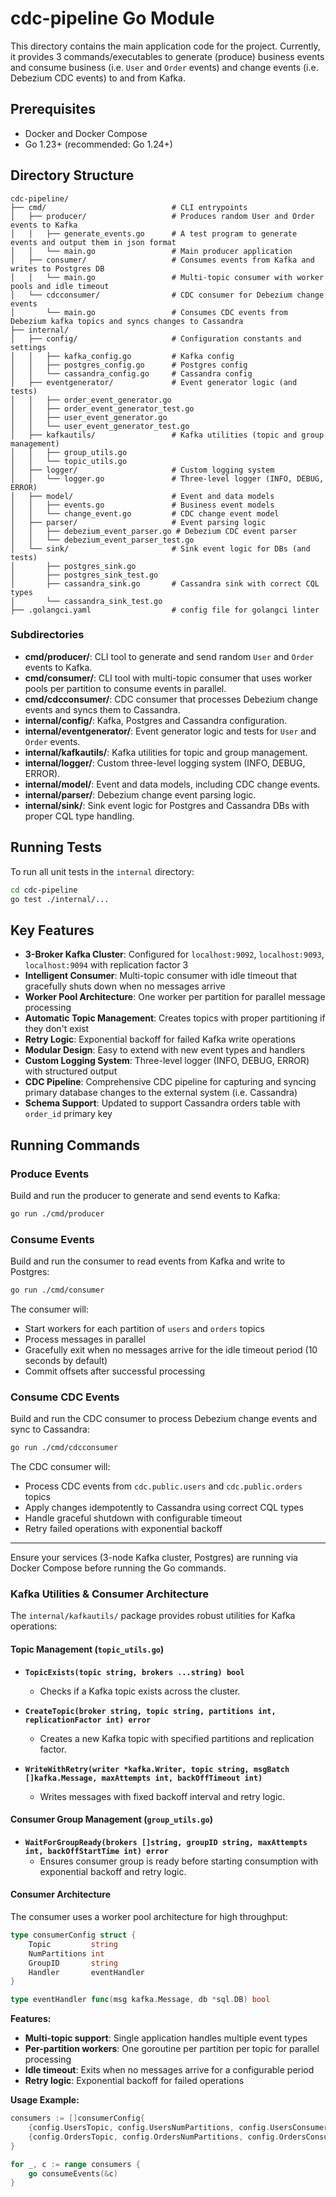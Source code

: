 # cdc-pipeline Go Module


This directory contains the main application code for the project.
Currently, it provides 3 commands/executables to generate (produce) business events and consume business (i.e. `User` and `Order` events) and change events (i.e. Debezium CDC events) to and from Kafka.

## Prerequisites
- Docker and Docker Compose
- Go 1.23+ (recommended: Go 1.24+)

## Directory Structure

```
cdc-pipeline/
├── cmd/                            # CLI entrypoints
│   ├── producer/                   # Produces random User and Order events to Kafka
│   │   ├── generate_events.go      # A test program to generate events and output them in json format
│   │   └── main.go                 # Main producer application
│   ├── consumer/                   # Consumes events from Kafka and writes to Postgres DB
│   │   └── main.go                 # Multi-topic consumer with worker pools and idle timeout
│   └── cdcconsumer/                # CDC consumer for Debezium change events
│       └── main.go                 # Consumes CDC events from Debezium kafka topics and syncs changes to Cassandra
├── internal/
│   ├── config/                     # Configuration constants and settings
│   │   ├── kafka_config.go         # Kafka config
│   │   ├── postgres_config.go      # Postgres config
│   │   └── cassandra_config.go     # Cassandra config
│   ├── eventgenerator/             # Event generator logic (and tests)
│   │   ├── order_event_generator.go
│   │   ├── order_event_generator_test.go
│   │   ├── user_event_generator.go
│   │   └── user_event_generator_test.go
│   ├── kafkautils/                 # Kafka utilities (topic and group management)
│   │   ├── group_utils.go
│   │   └── topic_utils.go
│   ├── logger/                     # Custom logging system
│   │   └── logger.go               # Three-level logger (INFO, DEBUG, ERROR)
│   ├── model/                      # Event and data models
│   │   ├── events.go               # Business event models
│   │   └── change_event.go         # CDC change event model
│   ├── parser/                     # Event parsing logic
│   │   ├── debezium_event_parser.go # Debezium CDC event parser
│   │   └── debezium_event_parser_test.go
│   └── sink/                       # Sink event logic for DBs (and tests)
│       ├── postgres_sink.go
│       ├── postgres_sink_test.go
│       ├── cassandra_sink.go       # Cassandra sink with correct CQL types
│       └── cassandra_sink_test.go
├── .golangci.yaml                  # config file for golangci linter
```

### Subdirectories
- **cmd/producer/**: CLI tool to generate and send random `User` and `Order` events to Kafka.
- **cmd/consumer/**: CLI tool with multi-topic consumer that uses worker pools per partition to consume events in parallel.
- **cmd/cdcconsumer/**: CDC consumer that processes Debezium change events and syncs them to Cassandra.
- **internal/config/**: Kafka, Postgres and Cassandra configuration.
- **internal/eventgenerator/**: Event generator logic and tests for `User` and `Order` events.
- **internal/kafkautils/**: Kafka utilities for topic and group management.
- **internal/logger/**: Custom three-level logging system (INFO, DEBUG, ERROR).
- **internal/model/**: Event and data models, including CDC change events.
- **internal/parser/**: Debezium change event parsing logic.
- **internal/sink/**: Sink event logic for Postgres and Cassandra DBs with proper CQL type handling.

## Running Tests

To run all unit tests in the `internal` directory:

```sh
cd cdc-pipeline
go test ./internal/...
```

## Key Features

- **3-Broker Kafka Cluster**: Configured for `localhost:9092`, `localhost:9093`, `localhost:9094` with replication factor 3
- **Intelligent Consumer**: Multi-topic consumer with idle timeout that gracefully shuts down when no messages arrive
- **Worker Pool Architecture**: One worker per partition for parallel message processing
- **Automatic Topic Management**: Creates topics with proper partitioning if they don't exist
- **Retry Logic**: Exponential backoff for failed Kafka write operations
- **Modular Design**: Easy to extend with new event types and handlers
- **Custom Logging System**: Three-level logger (INFO, DEBUG, ERROR) with structured output
- **CDC Pipeline**: Comprehensive CDC pipeline for capturing and syncing primary database changes to the external system (i.e. Cassandra)
- **Schema Support**: Updated to support Cassandra orders table with `order_id` primary key

## Running Commands

### Produce Events
Build and run the producer to generate and send events to Kafka:
```sh
go run ./cmd/producer
```

### Consume Events
Build and run the consumer to read events from Kafka and write to Postgres:
```sh
go run ./cmd/consumer
```
The consumer will:
- Start workers for each partition of `users` and `orders` topics
- Process messages in parallel
- Gracefully exit when no messages arrive for the idle timeout period (10 seconds by default)
- Commit offsets after successful processing

### Consume CDC Events
Build and run the CDC consumer to process Debezium change events and sync to Cassandra:
```sh
go run ./cmd/cdcconsumer
```
The CDC consumer will:
- Process CDC events from `cdc.public.users` and `cdc.public.orders` topics
- Apply changes idempotently to Cassandra using correct CQL types
- Handle graceful shutdown with configurable timeout
- Retry failed operations with exponential backoff

---

Ensure your services (3-node Kafka cluster, Postgres) are running via Docker Compose before running the Go commands. 


### Kafka Utilities & Consumer Architecture

The `internal/kafkautils/` package provides robust utilities for Kafka operations:

#### Topic Management (`topic_utils.go`)

- **`TopicExists(topic string, brokers ...string) bool`**
  - Checks if a Kafka topic exists across the cluster.

- **`CreateTopic(broker string, topic string, partitions int, replicationFactor int) error`**
  - Creates a new Kafka topic with specified partitions and replication factor.

- **`WriteWithRetry(writer *kafka.Writer, topic string, msgBatch []kafka.Message, maxAttempts int, backOffTimeout int)`**
  - Writes messages with fixed backoff interval and retry logic.

#### Consumer Group Management (`group_utils.go`)

- **`WaitForGroupReady(brokers []string, groupID string, maxAttempts int, backOffStartTime int) error`**
  - Ensures consumer group is ready before starting consumption with exponential backoff and retry logic.

#### Consumer Architecture

The consumer uses a worker pool architecture for high throughput:

```go
type consumerConfig struct {
    Topic         string
    NumPartitions int
    GroupID       string
    Handler       eventHandler
}

type eventHandler func(msg kafka.Message, db *sql.DB) bool
```

**Features:**
- **Multi-topic support**: Single application handles multiple event types
- **Per-partition workers**: One goroutine per partition per topic for parallel processing
- **Idle timeout**: Exits when no messages arrive for a configurable period
- **Retry logic**: Exponential backoff for failed operations

**Usage Example:**
```go
consumers := []consumerConfig{
    {config.UsersTopic, config.UsersNumPartitions, config.UsersConsumerGroupId, handleUserEvent},
    {config.OrdersTopic, config.OrdersNumPartitions, config.OrdersConsumerGroupId, handleOrderEvent},
}

for _, c := range consumers {
    go consumeEvents(&c)
}
```